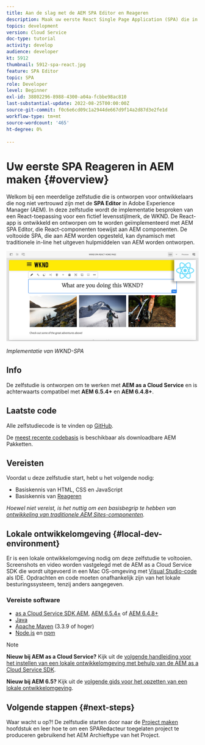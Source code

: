 ```yaml
---
title: Aan de slag met de AEM SPA Editor en Reageren
description: Maak uw eerste React Single Page Application (SPA) die in Adobe Experience Manager AEM met de WKND-SPA kan worden bewerkt. Leer hoe u een SPA maakt met het React JS-framework met AEM SPA Editor. Deze meerdelige zelfstudie doorloopt de implementatie van een React-toepassing voor een fictief levensstijlmerk, de WKND. In de zelfstudie wordt het einde van de SPA en de integratie met AEM besproken.
topics: development
version: Cloud Service
doc-type: tutorial
activity: develop
audience: developer
kt: 5912
thumbnail: 5912-spa-react.jpg
feature: SPA Editor
topic: SPA
role: Developer
level: Beginner
exl-id: 38802296-8988-4300-a04a-fcbbe98ac810
last-substantial-update: 2022-08-25T00:00:00Z
source-git-commit: f0c6e6cd09c1a2944de667d9f14a2d87d3e2fe1d
workflow-type: tm+mt
source-wordcount: '465'
ht-degree: 0%

---
```


# Uw eerste SPA Reageren in AEM maken {#overview}

Welkom bij een meerdelige zelfstudie die is ontworpen voor ontwikkelaars die nog niet vertrouwd zijn met de **SPA Editor** in Adobe Experience Manager (AEM). In deze zelfstudie wordt de implementatie besproken van een React-toepassing voor een fictief levensstijlmerk, de WKND. De React-app is ontwikkeld en ontworpen om te worden geïmplementeerd met AEM SPA Editor, die React-componenten toewijst aan AEM componenten. De voltooide SPA, die aan AEM worden opgesteld, kan dynamisch met traditionele in-line het uitgeven hulpmiddelen van AEM worden ontworpen.

![Laatste SPA geïmplementeerd](assets/wknd-spa-implementation.png)

*Implementatie van WKND-SPA*

## Info

De zelfstudie is ontworpen om te werken met **AEM as a Cloud Service** en is achterwaarts compatibel met **AEM 6.5.4+** en **AEM 6.4.8+**.

## Laatste code

Alle zelfstudiecode is te vinden op [GitHub](https://github.com/adobe/aem-guides-wknd-spa).

De [meest recente codebasis](https://github.com/adobe/aem-guides-wknd-spa/releases) is beschikbaar als downloadbare AEM Pakketten.

## Vereisten

Voordat u deze zelfstudie start, hebt u het volgende nodig:

* Basiskennis van HTML, CSS en JavaScript
* Basiskennis van [Reageren](https://reactjs.org/tutorial/tutorial.html)

*Hoewel niet vereist, is het nuttig om een basisbegrip te hebben van [ontwikkeling van traditionele AEM Sites-componenten](https://experienceleague.adobe.com/docs/experience-manager-learn/getting-started-wknd-tutorial-develop/overview.html).*

## Lokale ontwikkelomgeving {#local-dev-environment}

Er is een lokale ontwikkelomgeving nodig om deze zelfstudie te voltooien. Screenshots en video worden vastgelegd met de AEM as a Cloud Service SDK die wordt uitgevoerd in een Mac OS-omgeving met [Visual Studio-code](https://code.visualstudio.com/) als IDE. Opdrachten en code moeten onafhankelijk zijn van het lokale besturingssysteem, tenzij anders aangegeven.

### Vereiste software

* [as a Cloud Service SDK AEM](https://experienceleague.adobe.com/docs/experience-manager-learn/cloud-service/local-development-environment-set-up/aem-runtime.html), [AEM 6.5.4+](https://experienceleague.adobe.com/docs/experience-manager-release-information/aem-release-updates/aem-releases-updates.html?lang=en#aem-65) of [AEM 6.4.8+](https://experienceleague.adobe.com/docs/experience-manager-release-information/aem-release-updates/aem-releases-updates.html?lang=en#aem-64)
* [Java](https://downloads.experiencecloud.adobe.com/content/software-distribution/en/general.html)
* [Apache Maven](https://maven.apache.org/) (3.3.9 of hoger)
* [Node.js](https://nodejs.org/en/) en [npm](https://www.npmjs.com/)

>[!NOTE]
>
> **Nieuw bij AEM as a Cloud Service?** Kijk uit de [volgende handleiding voor het instellen van een lokale ontwikkelomgeving met behulp van de AEM as a Cloud Service SDK](https://experienceleague.adobe.com/docs/experience-manager-learn/cloud-service/local-development-environment-set-up/overview.html).
>
> **Nieuw bij AEM 6.5?** Kijk uit de [volgende gids voor het opzetten van een lokale ontwikkelomgeving](https://experienceleague.adobe.com/docs/experience-manager-learn/foundation/development/set-up-a-local-aem-development-environment.html).

## Volgende stappen {#next-steps}

Waar wacht u op?! De zelfstudie starten door naar de [Project maken](create-project.md) hoofdstuk en leer hoe te om een SPARedacteur toegelaten project te produceren gebruikend het AEM Archieftype van het Project.
